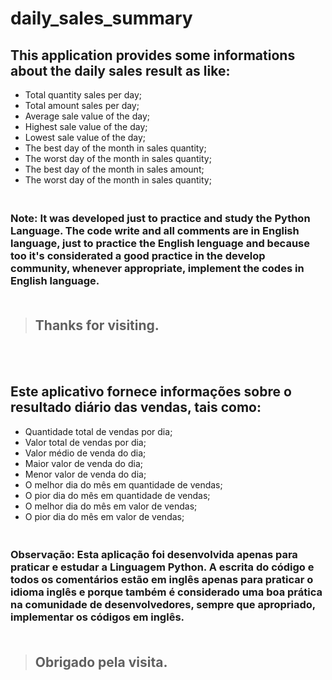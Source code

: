 # daily_sales_summary

## This application provides some informations about the daily sales result as like:
- Total quantity sales per day;
- Total amount sales per day;
- Average sale value of the day;
- Highest sale value of the day; 
- Lowest sale value of the day;
- The best day of the month in sales quantity;
- The worst day of the month in sales quantity;
- The best day of the month in sales amount;
- The worst day of the month in sales quantity;

### <br>Note: It was developed just to practice and study the Python Language. The code write and all comments are in English language, just to practice the English lenguage and because too it's considerated a good practice in the develop community, whenever appropriate, implement the codes in English language.<br><br>

> ## Thanks for visiting.

<br><br>

## Este aplicativo fornece informações sobre o resultado diário das vendas, tais como:
- Quantidade total de vendas por dia;
- Valor total de vendas por dia;
- Valor médio de venda do dia;
- Maior valor de venda do dia;
- Menor valor de venda do dia;
- O melhor dia do mês em quantidade de vendas;
- O pior dia do mês em quantidade de vendas;
- O melhor dia do mês em valor de vendas;
- O pior dia do mês em valor de vendas;

### <br>Observação: Esta aplicação foi desenvolvida apenas para praticar e estudar a Linguagem Python. A escrita do código e todos os comentários estão em inglês apenas para praticar o idioma inglês e porque também é considerado uma boa prática na comunidade de desenvolvedores, sempre que apropriado, implementar os códigos em inglês. <br> <br>

> ## Obrigado pela visita.
